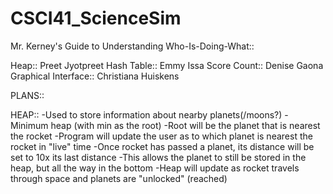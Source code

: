# CSCI41_ScienceSim

Mr. Kerney's Guide to Understanding Who-Is-Doing-What::

Heap:: Preet Jyotpreet
Hash Table:: Emmy Issa
Score Count:: Denise Gaona
Graphical Interface:: Christiana Huiskens

PLANS::

HEAP:: 
-Used to store information about nearby planets(/moons?)
-Minimum heap (with min as the root)
-Root will be the planet that is nearest the rocket 
  -Program will update the user as to which planet is nearest the rocket in "live" time
-Once rocket has passed a planet, its distance will be set to 10x its last distance
  -This allows the planet to still be stored in the heap, but all the way in the bottom
-Heap will update as rocket travels through space and planets are "unlocked" (reached)

